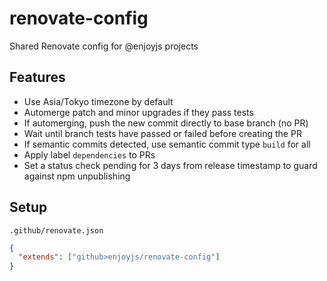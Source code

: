 # renovate-config

Shared Renovate config for @enjoyjs projects

## Features

- Use Asia/Tokyo timezone by default
- Automerge patch and minor upgrades if they pass tests
- If automerging, push the new commit directly to base branch (no PR)
- Wait until branch tests have passed or failed before creating the PR
- If semantic commits detected, use semantic commit type `build` for all
- Apply label `dependencies` to PRs
- Set a status check pending for 3 days from release timestamp to guard against npm unpublishing

## Setup

`.github/renovate.json`

```json
{
  "extends": ["github>enjoyjs/renovate-config"]
}
```
